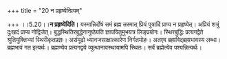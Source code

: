 +++
title = "20 न प्रहृष्येत्प्रियम्"

+++
।।5.20।।**न प्रहृष्येदिति।** यस्मान्निर्दोषं समं ब्रह्म तस्मात् प्रियं
पुत्रादिं प्राप्य न प्रहृष्येत्। अप्रियं शत्रुं दुःखदं प्राप्य
नोद्विजेत्। बुद्धस्थितिरबुद्धेनानुष्ठेयति ज्ञापयितुमुभयत्र लिङ्प्रयोगः।
स्थिरबुद्धिः प्रत्यगद्वैते श्रुतियुक्तिभ्यां स्थिरीकृतप्रज्ञः। असंमूढो
ध्यानजसाक्षात्कारेण निर्गतमोहः। अतएव ब्रह्मविद्ब्रह्मभावस्य लब्धा।
ब्रह्मभावं गत इत्यर्थः। ब्रह्मण्येव प्रत्यगद्वये व्युत्थानावस्थायामपि
स्थितः। सर्वं ब्रह्मेत्येव पश्यन्नित्यर्थः।
